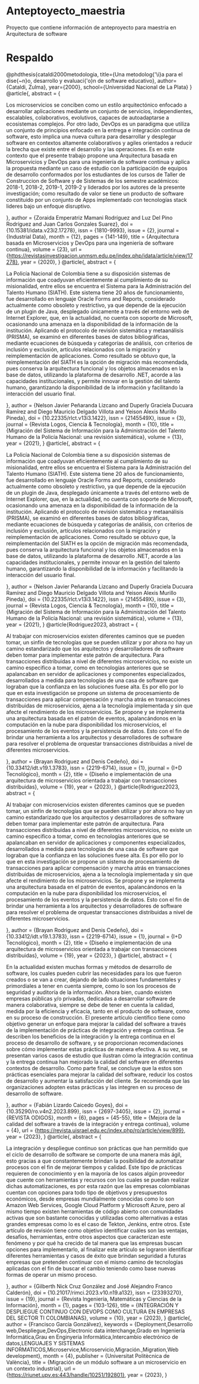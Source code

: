 # Anteptoyecto_maestria
Proyecto que contiene información de anteproyecto para maestria en Arquitectura de software


# Respaldo
@phdthesis{cataldi2000metodologia,
  title={Una metodolog{\'\i}a para el dise{\~n}o, desarrollo y evaluaci{\'o}n de software educativo},
  author={Cataldi, Zulma},
  year={2000},
  school={Universidad Nacional de La Plata}
}
@article{,
   abstract = {<p>Los microservicios se conciben como un estilo arquitectónico enfocado a desarrollar aplicaciones mediante un conjunto de servicios, independientes, escalables, colaborativos, evolutivos, capaces de autoadaptarse a ecosistemas complejos. Por otro lado, DevOps es un paradigma que utiliza un conjunto de principios enfocado en la entrega e integración continua de software, esto implica una nueva cultura para desarrollar y desplegar software en contextos altamente colaborativos y agiles orientados a reducir la brecha que existe entre el desarrollo y las operaciones. Es en este contexto que el presente trabajo propone una Arquitectura basada en Microservicios y DevOps para una ingeniería de software continua y aplica la propuesta mediante un caso de estudio con la participación de equipos de desarrollo conformados por los estudiantes de los cursos de Taller de Construccion de Software y de Sistemas de los semestre académicos: 2018-1, 2018-2, 2019-1, 2019-2 y liderados por los autores de la presente investigación; como resultado de valor se tiene un producto de software constituido por un conjunto de Apps implementado con tecnologías stack lideres bajo un enfoque disruptivo.</p>},
   author = {Zoraida Emperatriz Mamani Rodríguez and Luz Del Pino Rodríguez and Juan Carlos Gonzales Suarez},
   doi = {10.15381/idata.v23i2.17278},
   issn = {1810-9993},
   issue = {2},
   journal = {Industrial Data},
   month = {12},
   pages = {141-149},
   title = {Arquitectura basada en Microservicios y DevOps para una ingeniería de software continua},
   volume = {23},
   url = {https://revistasinvestigacion.unmsm.edu.pe/index.php/idata/article/view/17278},
   year = {2020},
}
@article{,
   abstract = {<p>La Policía Nacional de Colombia tiene a su disposición sistemas de información que coadyuvan eficientemente al cumplimiento de su misionalidad, entre ellos se encuentra el Sistema para la Administración del Talento Humano (SIATH). Este sistema tiene 20 años de funcionamiento, fue desarrollado en lenguaje Oracle Forms and Reports, considerado actualmente como obsoleto y restrictivo, ya que depende de la ejecución de un plugin de Java, desplegado únicamente a través del entorno web de Internet Explorer, que, en la actualidad, no cuenta con soporte de Microsoft, ocasionando una amenaza en la disponibilidad de la información de la institución. Aplicando el protocolo de revisión sistemática y metaanálisis (PRISMA), se examinó en diferentes bases de datos bibliográficas, mediante ecuaciones de búsqueda y categorías de análisis, con criterios de inclusión y exclusión, artículos relacionados con la migración y reimplementación de aplicaciones. Como resultado se obtuvo que, la reimplementación del SIATH es la opción de migración más recomendada, pues conserva la arquitectura funcional y los objetos almacenados en la base de datos, utilizando la plataforma de desarrollo .NET, acorde a las capacidades institucionales, y permite innovar en la gestión del talento humano, garantizando la disponibilidad de la información y facilitando la interacción del usuario final.</p>},
   author = {Nelson Javier Peñaranda Lizcano and Duperly Graciela Ducuara Ramírez and Diego Mauricio Delgado Villota and Yeison Alexis Murillo Pineda},
   doi = {10.22335/rlct.v13i3.1422},
   issn = {2145549X},
   issue = {3},
   journal = {Revista Logos, Ciencia & Tecnología},
   month = {10},
   title = {Migración del Sistema de Información para la Administración del Talento Humano de la Policía Nacional: una revisión sistemática},
   volume = {13},
   year = {2021},
}
@article{,
   abstract = {<p>La Policía Nacional de Colombia tiene a su disposición sistemas de información que coadyuvan eficientemente al cumplimiento de su misionalidad, entre ellos se encuentra el Sistema para la Administración del Talento Humano (SIATH). Este sistema tiene 20 años de funcionamiento, fue desarrollado en lenguaje Oracle Forms and Reports, considerado actualmente como obsoleto y restrictivo, ya que depende de la ejecución de un plugin de Java, desplegado únicamente a través del entorno web de Internet Explorer, que, en la actualidad, no cuenta con soporte de Microsoft, ocasionando una amenaza en la disponibilidad de la información de la institución. Aplicando el protocolo de revisión sistemática y metaanálisis (PRISMA), se examinó en diferentes bases de datos bibliográficas, mediante ecuaciones de búsqueda y categorías de análisis, con criterios de inclusión y exclusión, artículos relacionados con la migración y reimplementación de aplicaciones. Como resultado se obtuvo que, la reimplementación del SIATH es la opción de migración más recomendada, pues conserva la arquitectura funcional y los objetos almacenados en la base de datos, utilizando la plataforma de desarrollo .NET, acorde a las capacidades institucionales, y permite innovar en la gestión del talento humano, garantizando la disponibilidad de la información y facilitando la interacción del usuario final.</p>},
   author = {Nelson Javier Peñaranda Lizcano and Duperly Graciela Ducuara Ramírez and Diego Mauricio Delgado Villota and Yeison Alexis Murillo Pineda},
   doi = {10.22335/rlct.v13i3.1422},
   issn = {2145549X},
   issue = {3},
   journal = {Revista Logos, Ciencia & Tecnología},
   month = {10},
   title = {Migración del Sistema de Información para la Administración del Talento Humano de la Policía Nacional: una revisión sistemática},
   volume = {13},
   year = {2021},
}
@article{Rodriguez2023,
   abstract = {<p>Al trabajar con microservicios existen diferentes caminos que se pueden tomar, un sinfín de tecnologías que se pueden utilizar y por ahora no hay un camino estandarizado que los arquitectos y desarrolladores de software deben tomar para implementar este patrón de arquitectura. Para transacciones distribuidas a nivel de diferentes microservicios, no existe un camino especifico a tomar, como en tecnologías anteriores que se apalancaban en servidor de aplicaciones y componentes especializados, desarrollados a medida para tecnologías de una casa de software que lograban que la confianza en las soluciones fuese alta. Es por ello por lo que en esta investigación se propone un sistema de procesamiento de transacciones para aplicar compensación y marcha atrás en transacciones distribuidas de microservicios, ajena a la tecnología implementada y sin que afecte el rendimiento de los microservicios. Se propone y se implementa una arquitectura basada en el patrón de eventos, apalancándonos en la computación en la nube para disponibilidad los microservicios, el procesamiento de los eventos y la persistencia de datos. Esto con el fin de brindar una herramienta a los arquitectos y desarrolladores de software para resolver el problema de orquestar transacciones distribuidas a nivel de diferentes microservicios.</p>},
   author = {Brayan Rodriguez and Denis Cedeño},
   doi = {10.33412/idt.v19.1.3783},
   issn = {2219-6714},
   issue = {1},
   journal = {I+D Tecnológico},
   month = {2},
   title = {Diseño e implementación de una arquitectura de microservicios orientada a trabajar con transacciones distribuidas},
   volume = {19},
   year = {2023},
}
@article{Rodriguez2023,
   abstract = {<p>Al trabajar con microservicios existen diferentes caminos que se pueden tomar, un sinfín de tecnologías que se pueden utilizar y por ahora no hay un camino estandarizado que los arquitectos y desarrolladores de software deben tomar para implementar este patrón de arquitectura. Para transacciones distribuidas a nivel de diferentes microservicios, no existe un camino especifico a tomar, como en tecnologías anteriores que se apalancaban en servidor de aplicaciones y componentes especializados, desarrollados a medida para tecnologías de una casa de software que lograban que la confianza en las soluciones fuese alta. Es por ello por lo que en esta investigación se propone un sistema de procesamiento de transacciones para aplicar compensación y marcha atrás en transacciones distribuidas de microservicios, ajena a la tecnología implementada y sin que afecte el rendimiento de los microservicios. Se propone y se implementa una arquitectura basada en el patrón de eventos, apalancándonos en la computación en la nube para disponibilidad los microservicios, el procesamiento de los eventos y la persistencia de datos. Esto con el fin de brindar una herramienta a los arquitectos y desarrolladores de software para resolver el problema de orquestar transacciones distribuidas a nivel de diferentes microservicios.</p>},
   author = {Brayan Rodriguez and Denis Cedeño},
   doi = {10.33412/idt.v19.1.3783},
   issn = {2219-6714},
   issue = {1},
   journal = {I+D Tecnológico},
   month = {2},
   title = {Diseño e implementación de una arquitectura de microservicios orientada a trabajar con transacciones distribuidas},
   volume = {19},
   year = {2023},
}
@article{,
   abstract = {<p>En la actualidad existen muchas formas y métodos de desarrollo de software, los cuales pueden cubrir las necesidades para los que fueron creados o se van a crear, dejando de lado situaciones fundamentales y primordiales a tener en cuenta siempre, como lo son los procesos de seguridad y auditoría de la información. Ahora bien, cuando existen empresas públicas y/o privadas, dedicadas a desarrollar software de manera colaborativa, siempre se debe de tener en cuenta la calidad, medida por la eficiencia y eficacia, tanto en el producto de software, como en su proceso de construcción. El presente artículo científico tiene como objetivo generar un enfoque para mejorar la calidad del software a través de la implementación de prácticas de integración y entrega continua. Se describen los beneficios de la integración y la entrega continua en el proceso de desarrollo de software, y se proporcionan recomendaciones sobre cómo implementar estas prácticas de manera efectiva. A su vez, se presentan varios casos de estudio que ilustran cómo la integración continua y la entrega continua han mejorado la calidad del software en diferentes contextos de desarrollo. Como parte final, se concluye que la estos son prácticas esenciales para mejorar la calidad del software, reducir los costos de desarrollo y aumentar la satisfacción del cliente. Se recomienda que las organizaciones adopten estas prácticas y las integren en su proceso de desarrollo de software.</p>},
   author = {Fabián Lizardo Caicedo Goyes},
   doi = {10.35290/ro.v4n2.2023.899},
   issn = {2697-3405},
   issue = {2},
   journal = {REVISTA ODIGOS},
   month = {6},
   pages = {45-55},
   title = {Mejora de la calidad del software a través de la integración y entrega continua},
   volume = {4},
   url = {https://revista.uisrael.edu.ec/index.php/ro/article/view/899},
   year = {2023},
}
@article{,
   abstract = {<p>La integración y despliegue continuo son prácticas que han permitido que el ciclo de desarrollo de software se comporte de una manera más ágil, esto gracias a que constantemente brindan la posibilidad de automatizar procesos con el fin de mejorar tiempos y calidad. Este tipo de prácticas requieren de conocimiento y en la mayoría de los casos algún proveedor que cuente con herramientas y recursos con los cuales se puedan realizar dichas automatizaciones, es por esta razón que las empresas colombianas cuentan con opciones para todo tipo de objetivos y presupuestos económicos, desde empresas mundialmente conocidas como lo son Amazon Web Services, Google Cloud Platform y Microsoft Azure, pero al mismo tiempo existen herramientas de código abierto con comunidades activas que son bastante conocidas y utilizadas como alternativas a estas grandes empresas como lo es el caso de Tekton, Jenkins, entre otros. Este artículo de revisión tiene como objetivo identificar cuáles son las ventajas, desafíos, herramientas, entre otros aspectos que caracterizan este fenómeno y por qué ha crecido de tal manera que las empresas buscan opciones para implementarlo, al finalizar este artículo se lograron identificar diferentes herramientas y casos de éxito que brindan seguridad a futuras empresas que pretenden continuar con el mismo camino de tecnologías aplicadas con el fin de buscar el cambio teniendo como base nuevas formas de operar un mismo proceso.</p>},
   author = {Gilberth Nick Cruz González and José Alejandro Franco Calderón},
   doi = {10.21017/rimci.2023.v10.n19.a132},
   issn = {23393270},
   issue = {19},
   journal = {Revista Ingeniería, Matemáticas y Ciencias de la Información},
   month = {1},
   pages = {103-126},
   title = {INTEGRACIÓN Y DESPLIEGUE CONTINUO CON DEVOPS COMO CULTURA EN EMPRESAS DEL SECTOR TI COLOMBIANAS},
   volume = {10},
   year = {2023},
}
@article{,
   author = {Francisco García Gonzálvez},
   keywords = {Deployment,Desarrollo web,Despliegue,DevOps,Electronic data interchange,Grado en Ingeniería Informática,Grau en Enginyeria Informàtica,Intercambio electrónico de datos,LENGUAJES Y SISTEMAS INFORMATICOS,Microservice,Microservicio,Migración.,Migration,Web development},
   month = {4},
   publisher = {Universitat Politècnica de València},
   title = {Migración de un módulo software a un microservicio en un contexto industrial},
   url = {https://riunet.upv.es:443/handle/10251/192801},
   year = {2023},
}